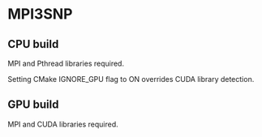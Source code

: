 # MPI3SNP
## CPU build
MPI and Pthread libraries required.

Setting CMake IGNORE_GPU flag to ON overrides CUDA library detection.

## GPU build
MPI and CUDA libraries required.
